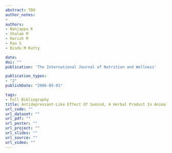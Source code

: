 ```yaml
---
abstract: TBU
author_notes:
- 
authors:
- Nanjappa K
- Shalam M
- Harish M
- Rao S
- Bindu M Kutty

date: 
doi: ""
publication: 'The International Journal of Nutrition and Wellness'

publication_types:
- "2"
publishDate: "2006-05-01"

tags:
- Full Bibliography
title: Antidepressant-Like Effect Of Sumind, A Herbal Product In Animals
url_code: ""
url_dataset: ""
url_pdf: ""
url_poster: ""
url_project: ""
url_slides: ""
url_source: ""
url_video: ""
---
```

